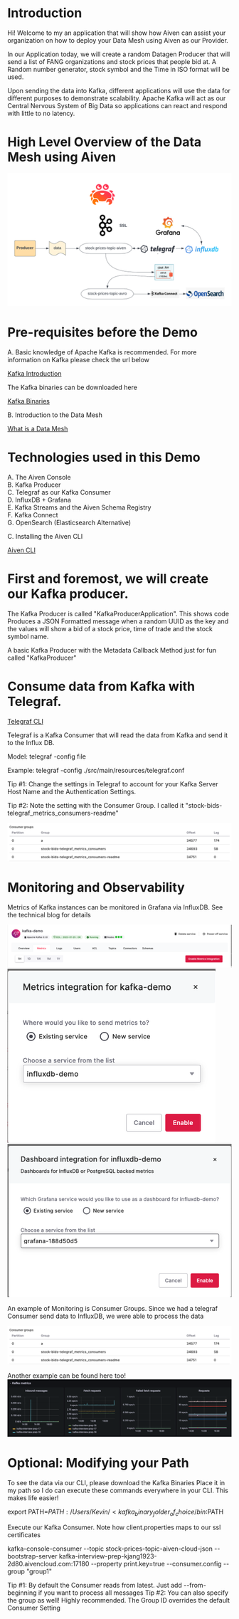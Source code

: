 # Introduction

Hi! Welcome to my an application that will show how Aiven can assist your organization on how
to deploy your Data Mesh using Aiven as our Provider.

In our Application today, we will create a random Datagen Producer that will send a list
of FANG organizations and stock prices that people bid at. A Random number generator, stock symbol
and the Time in ISO format will be used.

Upon sending the data into Kafka, different applications will use the data for different purposes to demonstrate
scalability. Apache Kafka will act as our Central Nervous System of Big Data so applications can react and respond
with little to no latency.

# High Level Overview of the Data Mesh using Aiven

![Alt text](./images/Data_Mesh.png?raw=true "Building the Data Mesh with Aiven")

# Pre-requisites before the Demo

A. Basic knowledge of Apache Kafka is recommended. For more information on Kafka please check the url below

<a href="https://kafka.apache.org/" target="_blank">Kafka Introduction</a>

The Kafka binaries can be downloaded here

<a href="https://kafka.apache.org/downloads" target="_blank">Kafka Binaries</a>


B. Introduction to the Data Mesh

<a href="https://www.montecarlodata.com/data-mesh-101-everything-you-need-to-know-to-get-started/" target="_blank">What is a Data Mesh</a>

# Technologies used in this Demo

A. The Aiven Console <br />
B. Kafka Producer <br />
C. Telegraf as our Kafka Consumer <br />
D. InfluxDB + Grafana <br />
E. Kafka Streams and the Aiven Schema Registry <br />
F. Kafka Connect <br />
G. OpenSearch (Elasticsearch Alternative) <br />

C. Installing the Aiven CLI

<a href="https://developer.aiven.io/docs/tools/cli" target="_blank">Aiven CLI</a>


# First and foremost, we will create our Kafka producer.

The Kafka Producer is called "KafkaProducerApplication". This shows code Produces a JSON Formatted message when a random UUID as the
key and the values will show a bid of a stock price, time of trade and the stock symbol name.

A basic Kafka Producer with the Metadata Callback Method just for fun called "KafkaProducer"

# Consume data from Kafka with Telegraf.

<a href="https://github.com/influxdata/telegraf" target="_blank">Telegraf CLI</a>

Telegraf is a Kafka Consumer that will read the data from Kafka and send it to the Influx DB.

Model:
telegraf -config <location of telegraf.conf> file

Example:
telegraf -config ./src/main/resources/telegraf.conf

Tip #1: Change the settings in Telegraf to account for your Kafka Server Host Name and the Authentication Settings.

Tip #2: Note the setting with the Consumer Group. I called it "stock-bids-telegraf_metrics_consumers-readme"

![Alt text](./images/telegraf_consumer.png?raw=true "Telegraf Consumer")


# Monitoring and Observability

Metrics of Kafka instances can be monitored in Grafana via InfluxDB. See the technical blog for details

![Alt text](./images/01_Kafka_Metrics.png?raw=true "Step 1: Enable the Integration")
![Alt text](./images/02_InfluxDB.png?raw=true "Step 2: Set Connectivity from InfluxDB to Grafana")
![Alt text](./images/03_Grafana.png?raw=true "Step 3: See the Kafka Metrics in Grafana")

An example of Monitoring is Consumer Groups. Since we had a telegraf Consumer send data to InfluxDB, we were able to
process the data

![Alt text](./images/telegraf_consumer.png?raw=true "Kafka Consumer Group Visual")

Another example can be found here too!
![Alt text](./images/KafkaMetrics.png?raw=true "Kafka Metrics Sample")





# Optional: Modifying your Path
To see the data via our CLI, please download the Kafka Binaries
Place it in my path so I do can execute these commands everywhere in your CLI. This makes life easier!

export PATH=$PATH:/Users/Kevin/<kafka_binary_folder_of_choice/bin:$PATH

Execute our Kafka Consumer. Note how client.properties maps to our ssl certificates

kafka-console-consumer --topic stock-prices-topic-aiven-cloud-json --bootstrap-server kafka-interview-prep-kjang1923-2d80.aivencloud.com:17180 --property print.key=true --consumer.config <location of properties file> --group "group1"

Tip #1: By default the Consumer reads from latest. Just add --from-beginning if you want to process all messages
Tip #2: You can also specify the group as well! Highly recommended. The Group ID overrides the default Consumer Setting


